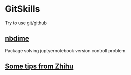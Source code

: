 # GitSkills
Try to use git/github

## [nbdime](https://nbdime.readthedocs.io/en/latest/)
Package solving juptyernotebook version controll problem.

## [Some tips from Zhihu](https://zhuanlan.zhihu.com/p/250493093?utm_source=wechat_session&utm_medium=social&utm_oi=768189487745347584)

